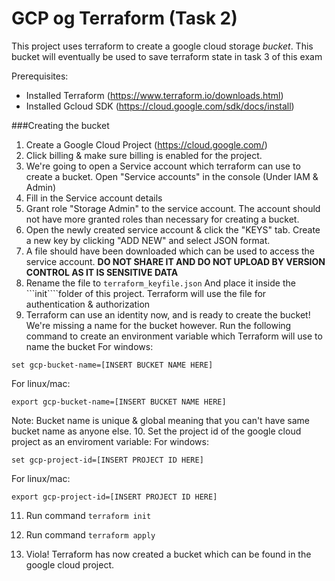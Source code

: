 # GCP og Terraform (Task 2)
This project uses terraform to create a google cloud storage *bucket*. This bucket will eventually be used to save terraform state
in task 3 of this exam

Prerequisites:
* Installed Terraform (https://www.terraform.io/downloads.html)
* Installed Gcloud SDK (https://cloud.google.com/sdk/docs/install)

###Creating the bucket
1. Create a Google Cloud Project (https://cloud.google.com/)
2. Click billing & make sure billing is enabled for the project.
3. We're going to open a Service account which terraform can use to create a bucket. Open "Service accounts" in the console (Under IAM & Admin)
4. Fill in the Service account details
5. Grant role "Storage Admin" to the service account. The account should not have more granted roles than necessary for creating a bucket.
6. Open the newly created service account & click the "KEYS" tab. Create a new key by clicking "ADD NEW" and select JSON format. 
7. A file should have been downloaded which can be used to access the service account. **DO NOT SHARE IT AND DO NOT UPLOAD BY VERSION CONTROL AS IT IS SENSITIVE DATA**
8. Rename the file to ```terraform_keyfile.json``` And place it inside the ```init````folder of this project. Terraform will use the file for authentication & authorization
9. Terraform can use an identity now, and is ready to create the bucket! We're missing a name for the bucket however. Run the following command to create an environment variable which Terraform will use to name the bucket
For windows:
```
set gcp-bucket-name=[INSERT BUCKET NAME HERE]
```
For linux/mac:
```
export gcp-bucket-name=[INSERT BUCKET NAME HERE]
```
Note: Bucket name is unique & global meaning that you can't have same bucket name as anyone else.
10. Set the project id of the google cloud project as an enviroment variable:
For windows:
```
set gcp-project-id=[INSERT PROJECT ID HERE]
```
For linux/mac:
```
export gcp-project-id=[INSERT PROJECT ID HERE]
```
11. Run command
```terraform init```

12. Run command
```terraform apply```
13. Viola! Terraform has now created a bucket which can be found in the google cloud project.

